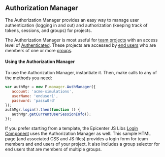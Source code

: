 ## Authorization Manager

The Authorization Manager provides an easy way to manage user authentication (logging in and out) and authorization (keeping track of tokens, sessions, and groups) for projects.

The Authorization Manager is most useful for [team projects](../../../glossary/#team) with an access level of [Authenticated](../../../glossary/#access). These projects are accessed by [end users](../../../glossary/#users) who are members of one or more [groups](../../../glossary/#groups).

#### Using the Authorization Manager

To use the Authorization Manager, instantiate it. Then, make calls to any of the methods you need:

```js
var authMgr = new F.manager.AuthManager({
   account: 'acme-simulations',
   userName: 'enduser1',
   password: 'passw0rd'
});
authMgr.login().then(function () {
   authMgr.getCurrentUserSessionInfo();
});
```

If you prefer starting from a template, the Epicenter JS Libs [Login Component](../../#components) uses the Authorization Manager as well. This sample HTML page (and associated CSS and JS files) provides a login form for team members and end users of your project. It also includes a group selector for end users that are members of multiple groups.